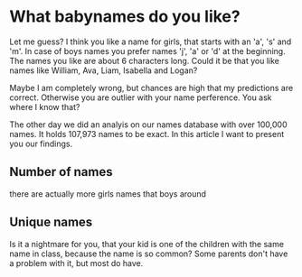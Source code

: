 # What babynames do you like?

Let me guess? I think you like a name for girls, that starts with an 'a', 's' and 'm'. In case of boys names you prefer names 'j', 'a' or 'd' at the beginning. The names you like are about 6 characters long. Could it be that you like names like William, Ava, Liam, Isabella and Logan?

Maybe I am completely wrong, but chances are high that my predictions are correct. Otherwise you are outlier with your name perference. You ask where I know that?

The other day we did an analyis on our names database with over 100,000 names. It holds 107,973 names to be exact. In this article I want to present you our findings.


## Number of names

there are actually more girls names that boys around


## Unique names

Is it a nightmare for you, that your kid is one of the children with the same name in class, because the name is so common? Some parents don't have a problem with it, but most do have.